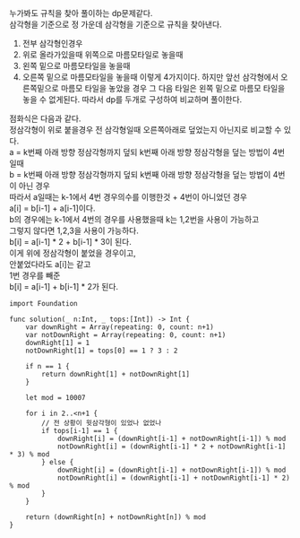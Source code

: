 누가봐도 규칙을 찾아 풀이하는 dp문제같다.   
삼각형을 기준으로 정 가운데 삼각형을 기준으로 규칙을 찾아낸다.   
1. 전부 삼각형인경우
2. 위로 올라가있을때 위쪽으로 마름모타일로 놓을때
3. 왼쪽 밑으로 마름모타일을 놓을때
4. 오른쪽 밑으로 마름모타일을 놓을때
이렇게 4가지이다.
하지만 앞선 삼각형에서 오른쪽밑으로 마름모 타일을 놓았을 경우
그 다음 타일은 왼쪽 밑으로 마름모 타일을 놓을 수 없게된다.
따라서 dp를 두개로 구성하여 비교하며 풀이한다.

점화식은 다음과 같다.   
정삼각형이 위로 붙을경우 전 삼각형일때 오른쪽아래로 덮었는지 아닌지로 비교할 수 있다.   
a = k번째 아래 방향 정삼각형까지 덮되 k번째 아래 방향 정삼각형을 덮는 방법이 4번일때   
b = k번째 아래 방향 정삼각형까지 덮되 k번째 아래 방향 정삼각형을 덮는 방법이 4번이 아닌 경우   
따라서 a일때는 k-1에서 4번 경우의수를 이행한것 + 4번이 아니었던 경우   
a[i] = b[i-1] + a[i-1]이다.   
b의 경우에는 k-1에서 4번의 경우를 사용했을때 k는 1,2번을 사용이 가능하고   
그렇지 않다면 1,2,3을 사용이 가능하다.   
b[i] = a[i-1] * 2 + b[i-1] * 3이 된다.   
이게 위에 정삼각형이 붙었을 경우이고,   
안붙었다라도 a[i]는 같고   
1번 경우를 빼준   
b[i] = a[i-1] + b[i-1] * 2가 된다.   
```
import Foundation

func solution(_ n:Int, _ tops:[Int]) -> Int {
    var downRight = Array(repeating: 0, count: n+1)
    var notDownRight = Array(repeating: 0, count: n+1)
    downRight[1] = 1
    notDownRight[1] = tops[0] == 1 ? 3 : 2
    
    if n == 1 {
        return downRight[1] + notDownRight[1]
    }
    
    let mod = 10007
    
    for i in 2..<n+1 {
        // 전 상황이 윗삼각형이 있었나 없었나
        if tops[i-1] == 1 {
            downRight[i] = (downRight[i-1] + notDownRight[i-1]) % mod
            notDownRight[i] = (downRight[i-1] * 2 + notDownRight[i-1] * 3) % mod
        } else {
            downRight[i] = (downRight[i-1] + notDownRight[i-1]) % mod
            notDownRight[i] = (downRight[i-1] + notDownRight[i-1] * 2) % mod
        }
    }
    
    return (downRight[n] + notDownRight[n]) % mod
}
```
